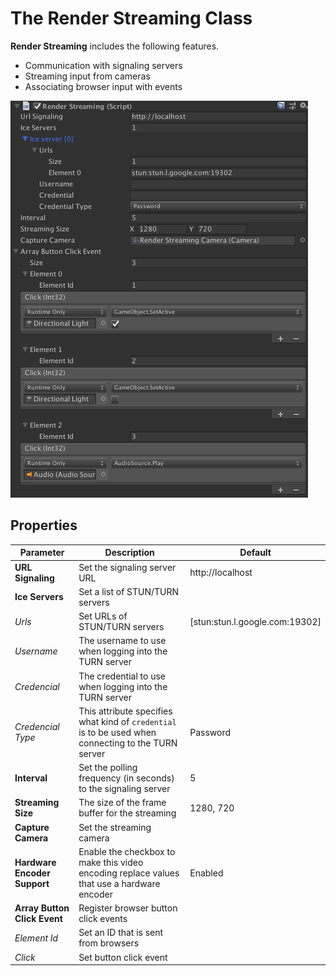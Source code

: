 # The Render Streaming Class

**Render Streaming** includes the following features.

- Communication with signaling servers
- Streaming input from cameras 
- Associating browser input with events

![Render Streaming Inspector](../images/renderstreaming_inspector.png)

## Properties

| Parameter                    | Description                                                                                         | Default                         |
| ---------------------------- | --------------------------------------------------------------------------------------------------- | ------------------------------- |
| **URL Signaling**            | Set the signaling server URL                                                                        | http://localhost                |
| **Ice Servers**              | Set a list of STUN/TURN servers                                                                     |                                 |
| *Urls*                       | Set URLs of STUN/TURN servers                                                                       | [stun:stun.l.google.com:19302\] |
| *Username*                   | The username to use when logging into the TURN server                                               |                                 |
| *Credencial*                 | The credential to use when logging into the TURN server                                             |                                 |
| *Credencial Type*            | This attribute specifies what kind of `credential` is to be used when connecting to the TURN server | Password                        |
| **Interval**                 | Set the polling frequency (in seconds) to the signaling server                                      | 5                               |
| **Streaming Size**           | The size of the frame buffer for the streaming                                                      | 1280, 720                       |
| **Capture Camera**           | Set the streaming camera                                                                            |                                 |
| **Hardware Encoder Support** | Enable the checkbox to make this video encoding replace values that use a hardware encoder          | Enabled                         |
| **Array Button Click Event** | Register browser button click events                                                                |                                 |
| *Element Id*                 | Set an ID that is sent from browsers                                                                |                                 |
| *Click*                      | Set button click event                                                                              |                                 |